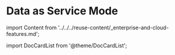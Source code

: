 # Data as Service Mode
import Content from '../../../reuse-content/_enterprise-and-cloud-features.md';

<Content />


import DocCardList from '@theme/DocCardList';

<DocCardList />